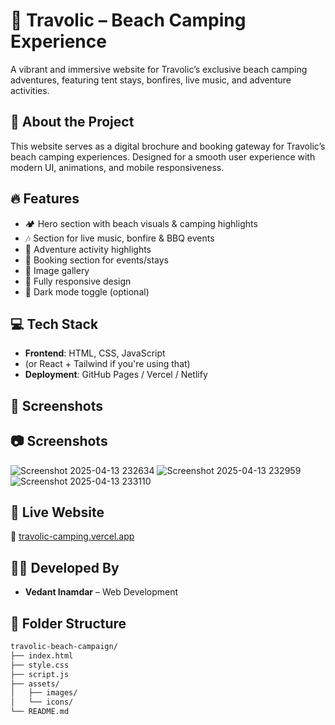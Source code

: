 # 🌴 Travolic – Beach Camping Experience

A vibrant and immersive website for Travolic’s exclusive beach camping adventures, featuring tent stays, bonfires, live music, and adventure activities.

## 🌊 About the Project

This website serves as a digital brochure and booking gateway for Travolic’s beach camping experiences. Designed for a smooth user experience with modern UI, animations, and mobile responsiveness.

## 🔥 Features

- 🏕️ Hero section with beach visuals & camping highlights
- 🎶 Section for live music, bonfire & BBQ events
- 🧗 Adventure activity highlights
- 📅 Booking section for events/stays
- 📸 Image gallery
- 📱 Fully responsive design
- 🌙 Dark mode toggle (optional)

## 💻 Tech Stack

- **Frontend**: HTML, CSS, JavaScript  
- (or React + Tailwind if you're using that)
- **Deployment**: GitHub Pages / Vercel / Netlify

## 📸 Screenshots

## 📷 Screenshots
![Screenshot 2025-04-13 232634](https://github.com/user-attachments/assets/13bb0516-c13f-4c5d-b59e-689408a92390)
![Screenshot 2025-04-13 232959](https://github.com/user-attachments/assets/b119c0ec-aaba-4738-bb9a-bc1eda91a317)
![Screenshot 2025-04-13 233110](https://github.com/user-attachments/assets/ffcca128-156b-4842-ac8c-4dd5d349db77)

## 🚀 Live Website

🔗 [travolic-camping.vercel.app](https://travoliccamp.in/?i=1)

## 🧑‍💻 Developed By
- **Vedant Inamdar** – Web Development

## 📂 Folder Structure
```bash
travolic-beach-campaign/
├── index.html
├── style.css
├── script.js
├── assets/
│   ├── images/
│   └── icons/
└── README.md




